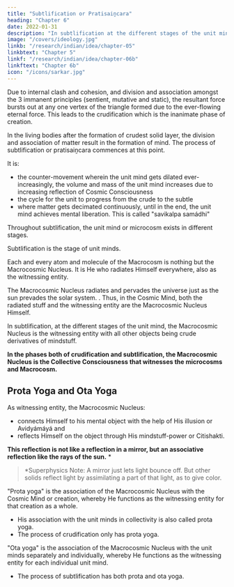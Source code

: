 ```yaml
---
title: "Subtlification or Pratisaiṋcara"
heading: "Chapter 6"
date: 2022-01-31
description: "In subtlification at the different stages of the unit mind, the Macrocosmic Nucleus"
image: "/covers/ideology.jpg"
linkb: "/research/indian/idea/chapter-05"
linkbtext: "Chapter 5"
linkf: "/research/indian/idea/chapter-06b"
linkftext: "Chapter 6b"
icon: "/icons/sarkar.jpg"
---
```



Due to internal clash and cohesion, and division and association amongst the 3 immanent principles (sentient, mutative and static), the resultant force bursts out at any one vertex of the triangle formed due to the ever-flowing eternal force. This leads to the crudification which is the inanimate phase of creation.


<!-- ## Saiṋcara

Consciousness (Puruśa) is the Nucleus from Whom commences the process of saiṋcara, or uniform movement from:
- the subtle to the gross
- the one to the many. 

The increasing crudeness results in:
- Mahattattva
- Ahaḿtattva
- citta 

Mind is born at the stage where all 3 are present.

The original entity is the unqualified undivided Macrocosm. By further crudification, the citta gets metamorphosed into 5 fundamental factors:

1. ethereal
2. aerial
3. luminous
4. liquid
5. solid. 


Right from the Macrocosmic Nucleus to the crudest solid, there is no change in Puruśadeha. 

The action and interaction of the 3 forces of Prakrti cause a change in appearance whereby the Transcendent Entity appears to have lost its transcendentality.  This phase of evolution is called saiṋcara,

Saincara is:
- a stage of the Cosmic Mind
- the inanimate phase of creation. --><!-- , and represents the Cosmic Mind, or Macrocosm, in different stages.  -->


In the living bodies after the formation of crudest <!-- kśititattva, or --> solid layer<!-- factor -->, the division and association of matter result in the formation of mind. The process of subtlification or pratisaiṋcara commences at this point.

It is:
- the counter-movement wherein the unit mind gets dilated ever-increasingly, the volume and mass of the unit mind increases due to increasing reflection of Cosmic Consciousness 
- the cycle for the unit to progress from the crude to the subtle 
- where matter gets decimated continuously, until in the end, the unit mind achieves mental liberation. This is called "savikalpa samádhi"


Throughout subtlification<!-- pratisaiṋcara -->, the unit mind or microcosm exists in different stages. 

<!-- Thus the inanimate phase of creation, or saiṋcara, , and the animate phase of  -->

Subtlification <!-- Pratisaiṋcara --> is the stage of unit minds.

Each and every atom and molecule of the Macrocosm is nothing but the Macrocosmic Nucleus.<!--  Puruśottama. --> It is He who radiates Himself everywhere, also as <!-- . ; it is He who is omnipresent as the --> the witnessing entity.


The Macrocosmic Nucleus radiates and pervades the universe just as the sun prevades the solar system. <!-- by its radiation pervades the solar system, so does Puruśottama His Citishakti -->. Thus, in the Cosmic Mind, both the radiated stuff and the witnessing entity are the <!-- Puruśottama -->Macrocosmic Nucleus Himself.


In subtlification<!-- pratisaiṋcara -->, <!-- the second phase of evolution, that is, --> at the different stages of the unit mind, the Macrocosmic Nucleus <!-- Puruśottama --> is the witnessing entity with all other objects being crude derivatives of mindstuff.

**In the phases both of crudification and subtlification, the Macrocosmic Nucleus is the Collective Consciousness that witnesses the microcosms and Macrocosm.**


## Prota Yoga and Ota Yoga

As witnessing entity, the Macrocosmic Nucleus:
- connects Himself to his mental object with the help of His illusion or Avidyámáyá and
- reflects Himself on the object through His mindstuff-power or Citishakti. 

**This reflection is not like a reflection in a mirror, but an associative reflection like the rays of the sun.** *

> *Superphysics Note: A mirror just lets light bounce off. But other solids reflect light by assimilating a part of that light, as to give color.


"Prota yoga" is the association of the Macrocosmic Nucleus with the Cosmic Mind or creation, whereby He functions as the witnessing entity for that creation as a whole. 
- His association with the unit minds in collectivity is also called prota yoga. 
- The process of crudification only has prota yoga.

"Ota yoga" is the association of the Macrocosmic Nucleus with the unit minds separately and individually, whereby He functions as the witnessing entity for each individual unit mind. 
- The process of subtlification has both prota and ota yoga.
